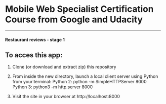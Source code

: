 # Mobile Web Specialist Certification Course from Google and Udacity
---
#### Restaurant reviews - stage 1

## To acces this app:

1. Clone (or download and extract zip) this repository 

2. From inside the new directory, launch a local client server using Python from your terminal: 
Python 2: python -m SimpleHTTPServer 8000 
Python 3: python3 -m http.server 8000

3. Visit the site in your browser at http://localhost:8000